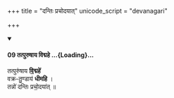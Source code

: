 +++
title = "दन्तिः प्रचोदयात्"
unicode_script = "devanagari"

+++

<div class="js_include" includetitle="false" newlevelforh1="4" unfilled url="/vedAH_yajuH/taittirIyam/sArasvata-vibhAgaH/AraNyakam/Rk/vishvAsa-prastutiH/06_mahA-nArAyaNopaniShat/01_05/09_tatpuruShAya_vidmahe.md">
<details open><summary><h4>09 तत्पुरुषाय विद्महे ...{Loading}...</h4></summary>

तत्पुरु॑षाय **वि॒द्महे॑**  
वक्र-तु॒ण्डाय॑ **धीमहि** ।  
तन्नो॑ दन्तिः प्रचो॒दया॑त् ॥
</details>
</div>
